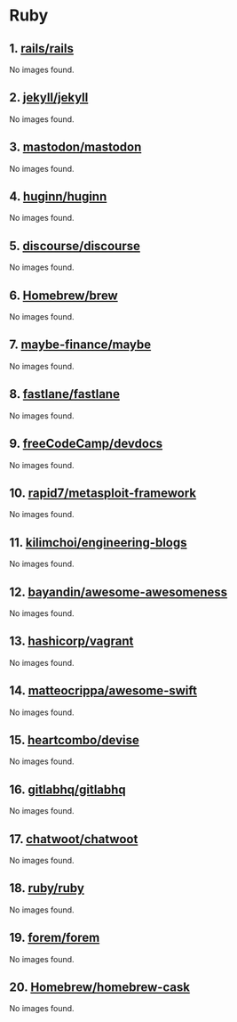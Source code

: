 <!-- 这是由脚本自动生成的文件，请勿直接修改此文件！ -->

# Ruby

## 1. [rails/rails](https://github.com/rails/rails)

No images found.

## 2. [jekyll/jekyll](https://github.com/jekyll/jekyll)

No images found.

## 3. [mastodon/mastodon](https://github.com/mastodon/mastodon)

No images found.

## 4. [huginn/huginn](https://github.com/huginn/huginn)

No images found.

## 5. [discourse/discourse](https://github.com/discourse/discourse)

No images found.

## 6. [Homebrew/brew](https://github.com/Homebrew/brew)

No images found.

## 7. [maybe-finance/maybe](https://github.com/maybe-finance/maybe)

No images found.

## 8. [fastlane/fastlane](https://github.com/fastlane/fastlane)

No images found.

## 9. [freeCodeCamp/devdocs](https://github.com/freeCodeCamp/devdocs)

No images found.

## 10. [rapid7/metasploit-framework](https://github.com/rapid7/metasploit-framework)

No images found.

## 11. [kilimchoi/engineering-blogs](https://github.com/kilimchoi/engineering-blogs)

No images found.

## 12. [bayandin/awesome-awesomeness](https://github.com/bayandin/awesome-awesomeness)

No images found.

## 13. [hashicorp/vagrant](https://github.com/hashicorp/vagrant)

No images found.

## 14. [matteocrippa/awesome-swift](https://github.com/matteocrippa/awesome-swift)

No images found.

## 15. [heartcombo/devise](https://github.com/heartcombo/devise)

No images found.

## 16. [gitlabhq/gitlabhq](https://github.com/gitlabhq/gitlabhq)

No images found.

## 17. [chatwoot/chatwoot](https://github.com/chatwoot/chatwoot)

No images found.

## 18. [ruby/ruby](https://github.com/ruby/ruby)

No images found.

## 19. [forem/forem](https://github.com/forem/forem)

No images found.

## 20. [Homebrew/homebrew-cask](https://github.com/Homebrew/homebrew-cask)

No images found.

